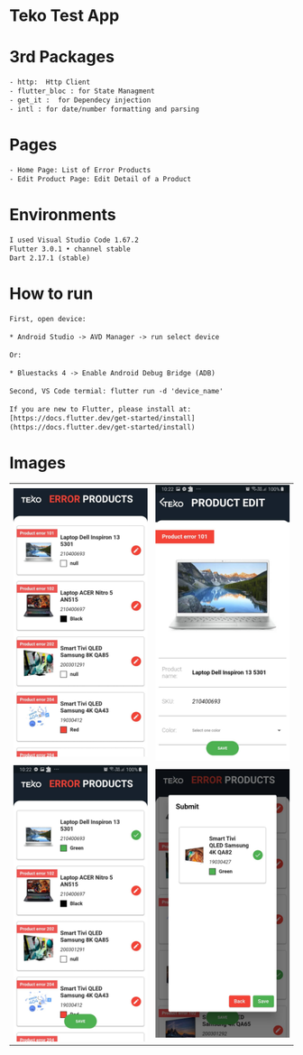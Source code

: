 # Teko Test App


# 3rd Packages
    - http:  Http Client
    - flutter_bloc : for State Managment 
    - get_it :  for Dependecy injection
    - intl : for date/number formatting and parsing

# Pages
    - Home Page: List of Error Products
    - Edit Product Page: Edit Detail of a Product 

# Environments
    I used Visual Studio Code 1.67.2
    Flutter 3.0.1 • channel stable 
    Dart 2.17.1 (stable)

# How to run
    First, open device:

    * Android Studio -> AVD Manager -> run select device

    Or:

    * Bluestacks 4 -> Enable Android Debug Bridge (ADB)

    Second, VS Code termial: flutter run -d 'device_name'

    If you are new to Flutter, please install at: [https://docs.flutter.dev/get-started/install](https://docs.flutter.dev/get-started/install) 
   
# Images

<div style="text-align: center">
    <table>
        <tr>
            <td style="text-align: center">
                    <img src="assets/home_screen.jpg" width="300"/>
            </td>            
            <td style="text-align: center">
                    <img src="assets/detail.jpg" width="300"/>
            </td>                     
        </tr>
        <tr>
            <td style="text-align: center">
                    <img src="assets/home_fix.jpg" width="300"/>
            </td> 
             <td style="text-align: center">
                    <img src="assets/dialog.jpg" width="300"/>
            </td>                                       
        </tr>
    </table>
</div>


